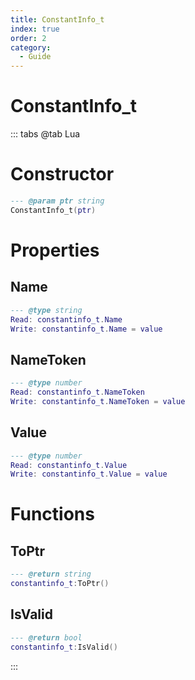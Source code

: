 ```yaml
---
title: ConstantInfo_t
index: true
order: 2
category:
  - Guide
---
```


# ConstantInfo_t

::: tabs
@tab Lua
# Constructor
```lua
--- @param ptr string
ConstantInfo_t(ptr)
```
# Properties
## Name 
```lua
--- @type string
Read: constantinfo_t.Name
Write: constantinfo_t.Name = value
```
## NameToken 
```lua
--- @type number
Read: constantinfo_t.NameToken
Write: constantinfo_t.NameToken = value
```
## Value 
```lua
--- @type number
Read: constantinfo_t.Value
Write: constantinfo_t.Value = value
```
# Functions
## ToPtr
```lua
--- @return string
constantinfo_t:ToPtr()
```
## IsValid
```lua
--- @return bool
constantinfo_t:IsValid()
```

:::